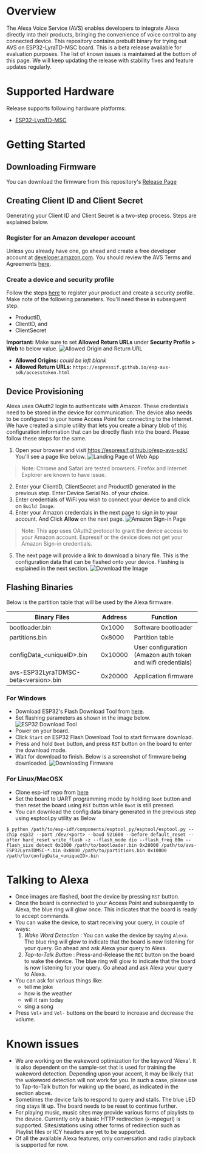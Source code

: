 # Overview

The Alexa Voice Service (AVS) enables developers to integrate Alexa directly into their products, bringing the convenience of voice control to any connected device. This repository contains prebuilt binary for trying out AVS on ESP32-LyraTD-MSC board. This is a beta release available for evaluation purposes. The list of known issues is maintained at the bottom of this page.  We will keep updating the release with stability fixes and feature updates regularly.

# Supported Hardware

Release supports following hardware platforms:
* [ESP32-LyraTD-MSC](https://www.espressif.com/en/products/hardware/esp32-lyratd-msc)

# Getting Started

## Downloading Firmware

You can download the firmware from this repository's [Release Page](https://github.com/espressif/esp-avs-sdk/releases)

## Creating Client ID and Client Secret

Generating your Client ID and Client Secret is a two-step process. Steps are explained below.

### Register for an Amazon developer account

Unless you already have one, go ahead and create a free developer account at [developer.amazon.com](https://developer.amazon.com). You should review the AVS Terms and Agreements [here](https://developer.amazon.com/support/legal/alexa/alexa-voice-service/terms-and-agreements).

### Create a device and security profile

Follow the steps [here](https://github.com/alexa/alexa-avs-sample-app/wiki/Create-Security-Profile) to register your product and create a security profile.
Make note of the following parameters. You'll need these in subsequent step.
* ProductID,
* ClientID, and
* ClientSecret

**Important:** Make sure to set **Allowed Return URLs** under **Security Profile > Web** to below value. ![Allowed Origin and Return URL](./doc/images/origin-and-returnURL.png)
* **Allowed Origins:** _could be left blank_
* **Allowed Return URLs:** `https://espressif.github.io/esp-avs-sdk/accesstoken.html`

## Device Provisioning

Alexa uses OAuth2 login to authenticate with Amazon. These credentials need to be stored in the device for communication. The device also needs to be configured to your home Access Point for connecting to the Internet. We have created a simple utility that lets you create a binary blob of this configuration information that can be directly flash into the board. Please follow these steps for the same.

1. Open your browser and visit https://espressif.github.io/esp-avs-sdk/. You'll see a page like below. ![Landing Page of Web App](./doc/images/landing-page.png)
> Note: Chrome and Safari are tested browsers. Firefox and Internet Explorer are known to have issue.

2. Enter your ClientID, ClientSecret and ProductID generated in the previous step. Enter Device Serial No. of your choice.
3. Enter credentials of WiFi you wish to connect your device to and click on `Build Image`.
4. Enter your Amazon credentials in the next page to sign in to your account. And Click **Allow** on the next page. ![Amazon Sign-in Page](./doc/images/amazon-allow.png)
> Note: This app uses OAuth2 protocol to grant the device access to your Amazon account. Espressif or the device does not get your Amazon Sign-in credentials.

5. The next page will provide a link to download a binary file. This is the configuration data that can be flashed onto your device. Flashing is explained in the next section. ![Download the Image](./doc/images/download-bin.png)

## Flashing Binaries

Below is the partition table that will be used by the Alexa firmware.

| Binary Files | Address | Function |
| ------------ | ------- | -------- |
| bootloader.bin | 0x1000 | Software bootloader |
| partitions.bin | 0x8000 | Partition table |
| configData\_\<uniqueID\>.bin | 0x10000 | User configuration (Amazon auth token and wifi credentials) |
| avs-ESP32LyraTDMSC-beta&lt;version>.bin | 0x20000 | Application firmware |

### For Windows

* Download ESP32's Flash Download Tool from [here](https://www.espressif.com/en/support/download/other-tools?keys=Flash+Download+Tools).
* Set flashing parameters as shown in the image below. ![ESP32 Download Tool](./doc/images/esp-flash-tool.png)
* Power on your board.
* Click `Start` on ESP32 Flash Download Tool to start firmware download.
* Press and hold `Boot` button, and press `RST` button on the board to enter the download mode.
* Wait for download to finish. Below is a screenshot of firmware being downloaded. ![Downloading Firmware](./doc/images/firmware-flashing.png)

### For Linux/MacOSX

* Clone esp-idf repo from [here](https://github.com/espressif/esp-idf)
* Set the board to UART programming mode by holding `Boot` button and then reset the board using `RST` button while `Boot` is still pressed.
* You can download the config data binary generated in the previous step using esptool.py utility as Below
```
$ python /path/to/esp-idf/components/esptool_py/esptool/esptool.py --chip esp32 --port /dev/<port> --baud 921600 --before default_reset --after hard_reset write_flash -z --flash_mode dio --flash_freq 80m --flash_size detect 0x1000 /path/to/bootloader.bin 0x20000 /path/to/avs-ESP32LyraTDMSC-*.bin 0x8000 /path/to/partitions.bin 0x10000 /path/to/configData_<uniqueID>.bin
```

# Talking to Alexa

* Once images are flashed, boot the device by pressing `RST` button.
* Once the board is connected to your Access Point and subsequently to Alexa, the blue ring will glow once. This indicates that the board is ready to accept commands.
* You can wake the device, to start receiving your query, in couple of ways:
    1. *Wake Word Detection* : You can wake the device by saying `Alexa`. The blue ring will glow to indicate that the board is now listening for your query. Go ahead and ask Alexa your query to Alexa.
    2. *Tap-to-Talk Button* : Press-and-Release the `REC` button on the board to wake the device. The blue ring will glow to indicate that the board is now listening for your query. Go ahead and ask Alexa your query to Alexa.
* You can ask for various things like:
    * tell me joke
    * how is the weather
    * will it rain today
    * sing a song
* Press `Vol+` and `Vol-` buttons on the board to increase and decrease the volume.

# Known issues

* We are working on the wakeword optimization for the keyword 'Alexa'. It is also dependent on the sample-set that is used for training the wakeword detection. Depending upon your accent, it may be likely that the wakeword detection will not work for you. In such a case, please use to Tap-to-Talk button for waking up the board, as indicated in the section above.
* Sometimes the device fails to respond to query and stalls. The blue LED ring stays lit up. The board needs to be reset to continue further.
* For playing music, music sites may provide various forms of playlists to the device. Currently only a basic HTTP redirection (x-mpegurl) is supported. Sites/stations using other forms of redirection such as Playlist files or ICY headers are yet to be supported.
* Of all the available Alexa features, only conversation and radio playback is supported for now.
